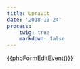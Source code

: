 ```yaml
---
title: Upravit
date: '2018-10-24'
process:
    twig: true
    markdown: false
---
```


{{phpFormEditEvent()}}
<script>
    /**** prevent submit on enter ***/
        $(document).on("keypress", "input", function (e) {
            var code = e.keyCode || e.which;
            if (code == 13) {
                e.preventDefault();
                return false;
            }
        });
    /**** autoresize textareas ***/
        $.fn.extend({
            autoresize: function () {
            $(this).on("change keyup keydown paste cut", function () {
            $(this).height(0).height(this.scrollHeight);
            }).change();
            }
        });
        $("textarea").autoresize();
        // trigger resize on load
        $("textarea").each(function(){
            $(this).height( this.scrollHeight);
        });

    /*** delete <br> tags from textareas ***/ 
        String.prototype.replaceAll = function (find, replace) {
            var result = this;
            do {
                var split = result.split(find);
                result = split.join(replace);
            } while (split.length > 1);
            return result;
        };
        var newline = String.fromCharCode(13, 10);
        $("textarea").each(function() {
            this.value = this.value.replaceAll('<br>', '');
        });

    /* submit */
    var save_btn = document.getElementById("saveEvent"),
        form = document.getElementById("editEvent"),
        date1 = document.getElementById("date1"),
        date2 = document.getElementById("date2"),
        formResponse = document.getElementById("formResponse");

    save_btn.onclick = function(e){
        e.preventDefault();
        //check if form is valid
        if(form.checkValidity()){

            var formData = new FormData(form);
            $.ajax({
                url: "/php/editevent",
                type: "POST",
                data: formData,
                processData: false,
                contentType: false,
                success: function (){   
                    formResponse.innerHTML = "<br>Úspěšně uloženo, stránka se nyní obnoví.";
                    formResponse.style.color = "green";
                    setTimeout(function(){ 
                        formResponse.innerHTML = ""; 
                    }, 3000);
                    window.location.replace(location.href);
                },
                error: function (xhr, desc, err){

                    if(xhr.responseText){
                        formResponse.innerHTML = xhr.responseText;
                    }
                    else{
                        formResponse.innerHTML = "<br>Chyba, zkontrolujte console log";
                    }
                    formResponse.style.color = "red";
                    console.log(err);
                    console.log(desc);
                    console.log(xhr);
                    }
            });

        }
        else{
           if(date1.validity || date2.validity){
                  formResponse.innerHTML ='<br>Datum musí být ve formátu "yyyy-mm-dd"';
                  formResponse.style.color = "red";
           }
           
            if($("#name").val().trim() == ""){
                formResponse.innerHTML ='<br>Název události nesmí být prázdný';
                formResponse.style.color = "red";
            }

        }
    }
    </script>
